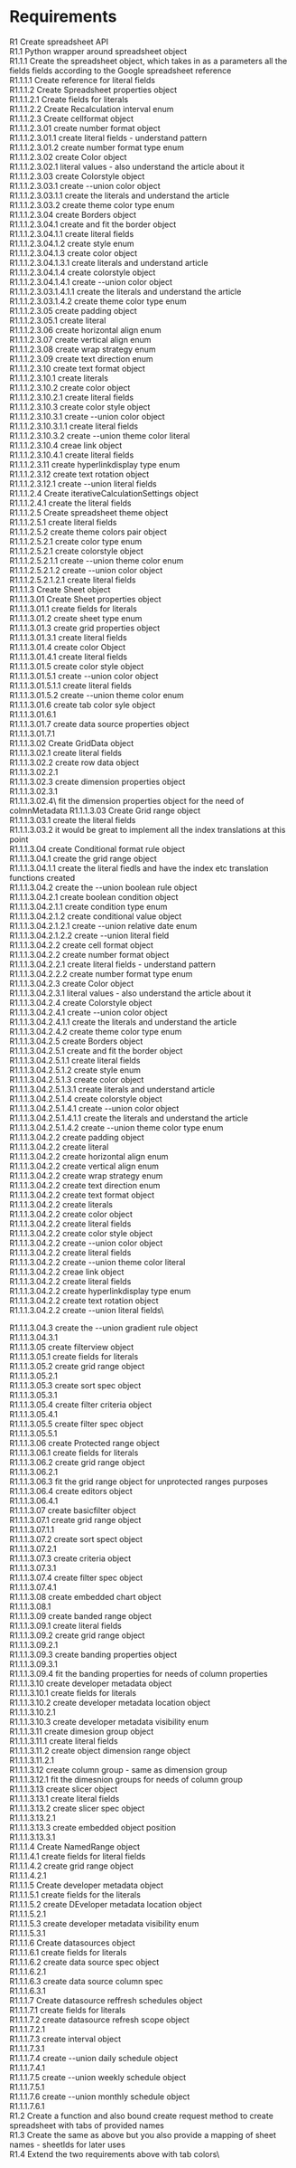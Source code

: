 # Requirements
R1 Create spreadsheet API\
R1.1 Python wrapper around spreadsheet object\
R1.1.1 Create the spreadsheet object, which takes in as a parameters all the fields fields according to the Google spreadsheet reference\
R1.1.1.1 Create reference for literal fields\
R1.1.1.2 Create Spreadsheet properties object\
R1.1.1.2.1 Create fields for literals\
R1.1.1.2.2 Create Recalculation interval enum\
R1.1.1.2.3 Create cellformat object\
R1.1.1.2.3.01 create number format object\
R1.1.1.2.3.01.1 create literal fields - understand pattern\
R1.1.1.2.3.01.2 create number format type enum\
R1.1.1.2.3.02 create Color object\
R1.1.1.2.3.02.1 literal values - also understand the article about it\
R1.1.1.2.3.03 create Colorstyle object\
R1.1.1.2.3.03.1 create --union color object\
R1.1.1.2.3.03.1.1 create the literals and understand the article\
R1.1.1.2.3.03.2 create theme color type enum\
R1.1.1.2.3.04 create Borders object\
R1.1.1.2.3.04.1 create and fit the border object\
R1.1.1.2.3.04.1.1 create literal fields\
R1.1.1.2.3.04.1.2 create style enum\
R1.1.1.2.3.04.1.3 create color object\
R1.1.1.2.3.04.1.3.1 create literals and understand article\
R1.1.1.2.3.04.1.4 create colorstyle object\
R1.1.1.2.3.04.1.4.1 create --union color object\
R1.1.1.2.3.03.1.4.1.1 create the literals and understand the article\
R1.1.1.2.3.03.1.4.2 create theme color type enum\
R1.1.1.2.3.05 create padding object\
R1.1.1.2.3.05.1 create literal\
R1.1.1.2.3.06 create horizontal align enum\
R1.1.1.2.3.07 create vertical align enum\
R1.1.1.2.3.08 create wrap strategy enum\
R1.1.1.2.3.09 create text direction enum\
R1.1.1.2.3.10 create text format object\
R1.1.1.2.3.10.1 create literals\
R1.1.1.2.3.10.2 create color object\
R1.1.1.2.3.10.2.1 create literal fields\
R1.1.1.2.3.10.3 create color style object\
R1.1.1.2.3.10.3.1 create --union color object\
R1.1.1.2.3.10.3.1.1 create literal fields\
R1.1.1.2.3.10.3.2 create --union theme color literal\
R1.1.1.2.3.10.4 creae link object\
R1.1.1.2.3.10.4.1 create literal fields\
R1.1.1.2.3.11 create hyperlinkdisplay type enum\
R1.1.1.2.3.12 create text rotation object\
R1.1.1.2.3.12.1 create --union literal fields\
R1.1.1.2.4 Create iterativeCalculationSettings object\
R1.1.1.2.4.1 create the literal fields\
R1.1.1.2.5 Create spreadsheet theme object\
R1.1.1.2.5.1 create literal fields\
R1.1.1.2.5.2 create theme colors pair object\
R1.1.1.2.5.2.1 create color type enum\
R1.1.1.2.5.2.1 create colorstyle object\
R1.1.1.2.5.2.1.1 create --union theme color enum\
R1.1.1.2.5.2.1.2 create --union color object\
R1.1.1.2.5.2.1.2.1 create literal fields\
R1.1.1.3 Create Sheet object\
R1.1.1.3.01 Create Sheet properties object\
R1.1.1.3.01.1 create fields for literals\
R1.1.1.3.01.2 create sheet type enum\
R1.1.1.3.01.3 create grid properties object\
R1.1.1.3.01.3.1 create literal fields\
R1.1.1.3.01.4 create color Object\
R1.1.1.3.01.4.1 create literal fields\
R1.1.1.3.01.5 create color style object\
R1.1.1.3.01.5.1 create --union color object\
R1.1.1.3.01.5.1.1 create literal fields\
R1.1.1.3.01.5.2 create --union theme color enum\
R1.1.1.3.01.6 create tab color syle object\
R1.1.1.3.01.6.1\
R1.1.1.3.01.7 create data source properties object\
R1.1.1.3.01.7.1\
R1.1.1.3.02 Create GridData object\
R1.1.1.3.02.1 create literal fields\
R1.1.1.3.02.2 create row data object\
R1.1.1.3.02.2.1\
R1.1.1.3.02.3 create dimension properties object\
R1.1.1.3.02.3.1\
R1.1.1.3.02.4\ fit the dimension properties object for the need of colmnMetadata
R1.1.1.3.03 Create Grid range object\
R1.1.1.3.03.1 create the literal fields\
R1.1.1.3.03.2 it would be great to implement all the index translations at this point\
R1.1.1.3.04 create Conditional format rule object\
R1.1.1.3.04.1 create the grid range object\
R1.1.1.3.04.1.1 create the literal fiedls and have the index etc translation functions created\
R1.1.1.3.04.2 create the --union boolean rule object\
R1.1.1.3.04.2.1 create boolean condition object\
R1.1.1.3.04.2.1.1 create condition type enum\
R1.1.1.3.04.2.1.2 create conditional value object\
R1.1.1.3.04.2.1.2.1 create --union relative date enum\
R1.1.1.3.04.2.1.2.2 create --union literal field\
R1.1.1.3.04.2.2 create cell format object\
R1.1.1.3.04.2.2 create number format object\
R1.1.1.3.04.2.2.1 create literal fields - understand pattern\
R1.1.1.3.04.2.2.2 create number format type enum\
R1.1.1.3.04.2.3 create Color object\
R1.1.1.3.04.2.3.1 literal values - also understand the article about it\
R1.1.1.3.04.2.4 create Colorstyle object\
R1.1.1.3.04.2.4.1 create --union color object\
R1.1.1.3.04.2.4.1.1 create the literals and understand the article\
R1.1.1.3.04.2.4.2 create theme color type enum\
R1.1.1.3.04.2.5 create Borders object\
R1.1.1.3.04.2.5.1 create and fit the border object\
R1.1.1.3.04.2.5.1.1 create literal fields\
R1.1.1.3.04.2.5.1.2 create style enum\
R1.1.1.3.04.2.5.1.3 create color object\
R1.1.1.3.04.2.5.1.3.1 create literals and understand article\
R1.1.1.3.04.2.5.1.4 create colorstyle object\
R1.1.1.3.04.2.5.1.4.1 create --union color object\
R1.1.1.3.04.2.5.1.4.1.1 create the literals and understand the article\
R1.1.1.3.04.2.5.1.4.2 create --union theme color type enum\
R1.1.1.3.04.2.2 create padding object\
R1.1.1.3.04.2.2 create literal\
R1.1.1.3.04.2.2 create horizontal align enum\
R1.1.1.3.04.2.2 create vertical align enum\
R1.1.1.3.04.2.2 create wrap strategy enum\
R1.1.1.3.04.2.2 create text direction enum\
R1.1.1.3.04.2.2 create text format object\
R1.1.1.3.04.2.2 create literals\
R1.1.1.3.04.2.2 create color object\
R1.1.1.3.04.2.2 create literal fields\
R1.1.1.3.04.2.2 create color style object\
R1.1.1.3.04.2.2 create --union color object\
R1.1.1.3.04.2.2 create literal fields\
R1.1.1.3.04.2.2 create --union theme color literal\
R1.1.1.3.04.2.2 creae link object\
R1.1.1.3.04.2.2 create literal fields\
R1.1.1.3.04.2.2 create hyperlinkdisplay type enum\
R1.1.1.3.04.2.2 create text rotation object\
R1.1.1.3.04.2.2 create --union literal fields\

R1.1.1.3.04.3 create the --union gradient rule object\
R1.1.1.3.04.3.1\
R1.1.1.3.05  create filterview object\
R1.1.1.3.05.1 create fields for literals\
R1.1.1.3.05.2 create grid range object\
R1.1.1.3.05.2.1\
R1.1.1.3.05.3 create sort spec object\
R1.1.1.3.05.3.1\
R1.1.1.3.05.4 create filter criteria object\
R1.1.1.3.05.4.1\
R1.1.1.3.05.5 create filter spec object\
R1.1.1.3.05.5.1\
R1.1.1.3.06 create Protected range object\
R1.1.1.3.06.1 create fields for literals\
R1.1.1.3.06.2 create grid range object\
R1.1.1.3.06.2.1\
R1.1.1.3.06.3 fit the grid range object for unprotected ranges purposes\
R1.1.1.3.06.4 create editors object\
R1.1.1.3.06.4.1\
R1.1.1.3.07 create basicfilter object\
R1.1.1.3.07.1 create grid range object\
R1.1.1.3.07.1.1\
R1.1.1.3.07.2 create sort spect object\
R1.1.1.3.07.2.1\
R1.1.1.3.07.3 create criteria object\
R1.1.1.3.07.3.1\
R1.1.1.3.07.4 create filter spec object\
R1.1.1.3.07.4.1\
R1.1.1.3.08 create embedded chart object\
R1.1.1.3.08.1\
R1.1.1.3.09 create banded range object\
R1.1.1.3.09.1 create literal fields\
R1.1.1.3.09.2 create grid range object\
R1.1.1.3.09.2.1\
R1.1.1.3.09.3 create banding properties object\
R1.1.1.3.09.3.1\
R1.1.1.3.09.4 fit the banding properties for needs of column properties\
R1.1.1.3.10 create developer metadata object\
R1.1.1.3.10.1 create fields for literals\
R1.1.1.3.10.2 create developer metadata location object\
R1.1.1.3.10.2.1\
R1.1.1.3.10.3 create developer metadata visibility enum\
R1.1.1.3.11 create dimesion group object\
R1.1.1.3.11.1 create literal fields\
R1.1.1.3.11.2 create object dimension range object\
R1.1.1.3.11.2.1\
R1.1.1.3.12 create column group - same as dimension group\
R1.1.1.3.12.1 fit the dimesnion groups for needs of column group\
R1.1.1.3.13 create slicer object\
R1.1.1.3.13.1 create literal fields\
R1.1.1.3.13.2 create slicer spec object\
R1.1.1.3.13.2.1\
R1.1.1.3.13.3 create embedded object position\
R1.1.1.3.13.3.1\
R1.1.1.4 Create NamedRange object\
R1.1.1.4.1 create fields for literal fields\
R1.1.1.4.2 create grid range object\
R1.1.1.4.2.1\
R1.1.1.5 Create developer metadata object\
R1.1.1.5.1 create fields for the literals\
R1.1.1.5.2 create DEveloper metadata location object\
R1.1.1.5.2.1\
R1.1.1.5.3 create developer metadata visibility enum\
R1.1.1.5.3.1\
R1.1.1.6 Create datasources object\
R1.1.1.6.1 create fields for literals\
R1.1.1.6.2 create data source spec object\
R1.1.1.6.2.1\
R1.1.1.6.3 create data source column spec\
R1.1.1.6.3.1\
R1.1.1.7 Create datasource reffresh schedules object\
R1.1.1.7.1 create fields for literals\
R1.1.1.7.2 create datasource refresh scope object\
R1.1.1.7.2.1\
R1.1.1.7.3 create interval object\
R1.1.1.7.3.1\
R1.1.1.7.4 create --union daily schedule object\
R1.1.1.7.4.1\
R1.1.1.7.5 create --union weekly schedule object\
R1.1.1.7.5.1\
R1.1.1.7.6 create --union monthly schedule object\
R1.1.1.7.6.1\
R1.2 Create a function and also bound create request method to create spreadsheet with tabs of provided names\
R1.3 Create the same as above but you also provide a mapping of sheet names - sheetIds for later uses\
R1.4 Extend the two requirements above with tab colors\
